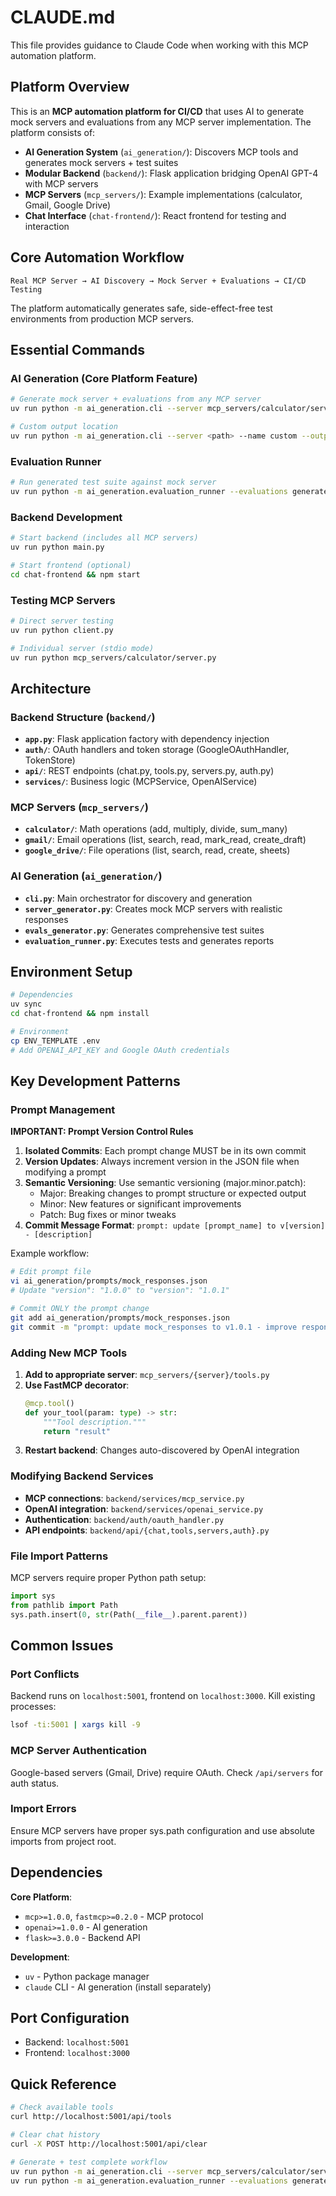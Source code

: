 # CLAUDE.md

This file provides guidance to Claude Code when working with this MCP automation platform.

## Platform Overview

This is an **MCP automation platform for CI/CD** that uses AI to generate mock servers and evaluations from any MCP server implementation. The platform consists of:

- **AI Generation System** (`ai_generation/`): Discovers MCP tools and generates mock servers + test suites
- **Modular Backend** (`backend/`): Flask application bridging OpenAI GPT-4 with MCP servers  
- **MCP Servers** (`mcp_servers/`): Example implementations (calculator, Gmail, Google Drive)
- **Chat Interface** (`chat-frontend/`): React frontend for testing and interaction

## Core Automation Workflow

```
Real MCP Server → AI Discovery → Mock Server + Evaluations → CI/CD Testing
```

The platform automatically generates safe, side-effect-free test environments from production MCP servers.

## Essential Commands

### AI Generation (Core Platform Feature)
```bash
# Generate mock server + evaluations from any MCP server
uv run python -m ai_generation.cli --server mcp_servers/calculator/server.py

# Custom output location
uv run python -m ai_generation.cli --server <path> --name custom --output-dir custom_output
```

### Evaluation Runner
```bash
# Run generated test suite against mock server
uv run python -m ai_generation.evaluation_runner --evaluations generated/calculator/evaluations.json --mock-server generated/calculator/server.py
```

### Backend Development
```bash
# Start backend (includes all MCP servers)
uv run python main.py

# Start frontend (optional)
cd chat-frontend && npm start
```

### Testing MCP Servers
```bash
# Direct server testing
uv run python client.py

# Individual server (stdio mode)
uv run python mcp_servers/calculator/server.py
```

## Architecture

### Backend Structure (`backend/`)
- **`app.py`**: Flask application factory with dependency injection
- **`auth/`**: OAuth handlers and token storage (GoogleOAuthHandler, TokenStore)
- **`api/`**: REST endpoints (chat.py, tools.py, servers.py, auth.py)
- **`services/`**: Business logic (MCPService, OpenAIService)

### MCP Servers (`mcp_servers/`)
- **`calculator/`**: Math operations (add, multiply, divide, sum_many)
- **`gmail/`**: Email operations (list, search, read, mark_read, create_draft)
- **`google_drive/`**: File operations (list, search, read, create, sheets)

### AI Generation (`ai_generation/`)
- **`cli.py`**: Main orchestrator for discovery and generation
- **`server_generator.py`**: Creates mock MCP servers with realistic responses
- **`evals_generator.py`**: Generates comprehensive test suites
- **`evaluation_runner.py`**: Executes tests and generates reports

## Environment Setup

```bash
# Dependencies
uv sync
cd chat-frontend && npm install

# Environment
cp ENV_TEMPLATE .env
# Add OPENAI_API_KEY and Google OAuth credentials
```

## Key Development Patterns

### Prompt Management
**IMPORTANT: Prompt Version Control Rules**
1. **Isolated Commits**: Each prompt change MUST be in its own commit
2. **Version Updates**: Always increment version in the JSON file when modifying a prompt
3. **Semantic Versioning**: Use semantic versioning (major.minor.patch):
   - Major: Breaking changes to prompt structure or expected output
   - Minor: New features or significant improvements
   - Patch: Bug fixes or minor tweaks
4. **Commit Message Format**: `prompt: update [prompt_name] to v[version] - [description]`

Example workflow:
```bash
# Edit prompt file
vi ai_generation/prompts/mock_responses.json
# Update "version": "1.0.0" to "version": "1.0.1"

# Commit ONLY the prompt change
git add ai_generation/prompts/mock_responses.json
git commit -m "prompt: update mock_responses to v1.0.1 - improve response realism"
```

### Adding New MCP Tools
1. **Add to appropriate server**: `mcp_servers/{server}/tools.py`
2. **Use FastMCP decorator**:
   ```python
   @mcp.tool()
   def your_tool(param: type) -> str:
       """Tool description."""
       return "result"
   ```
3. **Restart backend**: Changes auto-discovered by OpenAI integration

### Modifying Backend Services
- **MCP connections**: `backend/services/mcp_service.py`
- **OpenAI integration**: `backend/services/openai_service.py`  
- **Authentication**: `backend/auth/oauth_handler.py`
- **API endpoints**: `backend/api/{chat,tools,servers,auth}.py`

### File Import Patterns
MCP servers require proper Python path setup:
```python
import sys
from pathlib import Path
sys.path.insert(0, str(Path(__file__).parent.parent))
```

## Common Issues

### Port Conflicts
Backend runs on `localhost:5001`, frontend on `localhost:3000`. Kill existing processes:
```bash
lsof -ti:5001 | xargs kill -9
```

### MCP Server Authentication
Google-based servers (Gmail, Drive) require OAuth. Check `/api/servers` for auth status.

### Import Errors
Ensure MCP servers have proper sys.path configuration and use absolute imports from project root.

## Dependencies

**Core Platform**:
- `mcp>=1.0.0`, `fastmcp>=0.2.0` - MCP protocol
- `openai>=1.0.0` - AI generation
- `flask>=3.0.0` - Backend API

**Development**:
- `uv` - Python package manager
- `claude` CLI - AI generation (install separately)

## Port Configuration
- Backend: `localhost:5001`
- Frontend: `localhost:3000`

## Quick Reference

```bash
# Check available tools
curl http://localhost:5001/api/tools

# Clear chat history  
curl -X POST http://localhost:5001/api/clear

# Generate + test complete workflow
uv run python -m ai_generation.cli --server mcp_servers/calculator/server.py
uv run python -m ai_generation.evaluation_runner --evaluations generated/calculator/evaluations.json --mock-server generated/calculator/server.py
```
